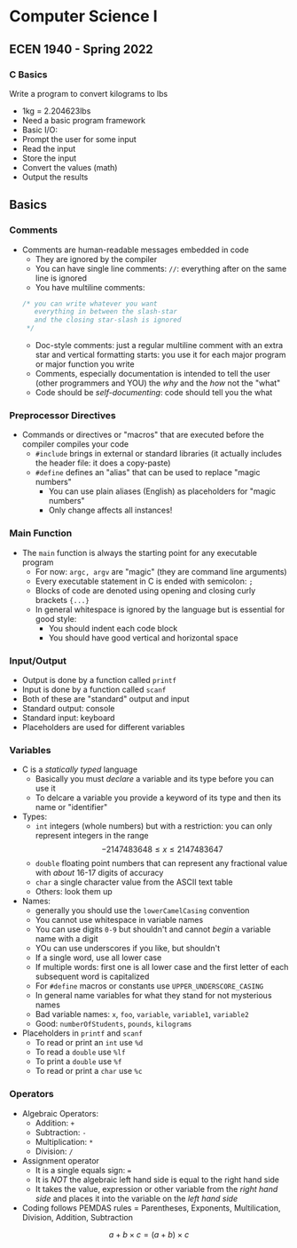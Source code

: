 # Computer Science I
## ECEN 1940 - Spring 2022
### C Basics

Write a program to convert kilograms to lbs
  * 1kg = 2.204623lbs
  * Need a basic program framework
  * Basic I/O:
  * Prompt the user for some input
  * Read the input
  * Store the input
  * Convert the values (math)
  * Output the results


## Basics

### Comments

* Comments are human-readable messages embedded in code
  * They are ignored by the compiler
  * You can have single line comments: `//`: everything after on the same line is ignored
  * You have multiline comments:
  ```c
  /* you can write whatever you want
     everything in between the slash-star
     and the closing star-slash is ignored
   */
  ```
  * Doc-style comments: just a regular multiline comment with an extra star and vertical formatting starts: you use it for each major program or major function you write
  * Comments, especially documentation is intended to tell the user (other programmers and YOU) the *why* and the *how* not the "what"
  * Code should be *self-documenting*: code should tell you the what

### Preprocessor Directives

* Commands or directives or "macros" that are executed before the compiler compiles your code
  * `#include` brings in external or standard libraries (it actually includes the header file: it does a copy-paste)
  * `#define` defines an "alias" that can be used to replace "magic numbers"
    * You can use plain aliases (English) as placeholders for "magic numbers"
    * Only change affects all instances!

### Main Function

* The `main` function is always the starting point for any executable program
  * For now: `argc, argv` are "magic" (they are command line arguments)
  * Every executable statement in C is ended with semicolon: `;`
  * Blocks of code are denoted using opening and closing curly brackets `{...}`
  * In general whitespace is ignored by the language but is essential for good style:
    * You should indent each code block
    * You should have good vertical and horizontal space

### Input/Output

* Output is done by a function called `printf`
* Input is done by a function called `scanf`
* Both of these are "standard" output and input
* Standard output: console
* Standard input: keyboard
* Placeholders are used for different variables

### Variables

* C is a *statically typed* language
  * Basically you must *declare* a variable and its type before you can use it
  * To delcare a variable you provide a keyword of its type and then its name or "identifier"
* Types:
  * `int` integers (whole numbers) but with a restriction: you can only represent integers in the range
  $$-2147483648 \leq x \leq 2147483647$$
  * `double` floating point numbers that can represent any fractional value with *about* 16-17 digits of accuracy
  * `char` a single character value from the ASCII text table
  * Others: look them up
* Names:
  * generally you should use the `lowerCamelCasing` convention
  * You cannot use whitespace in variable names
  * You can use digits `0-9` but shouldn't and cannot *begin* a variable name with a digit
  * YOu can use underscores if you like, but shouldn't
  * If a single word, use all lower case
  * If multiple words: first one is all lower case and the first letter of each subsequent word is capitalized
  * For `#define` macros or constants use `UPPER_UNDERSCORE_CASING`
  * In general name variables for what they stand for not mysterious names
  * Bad variable names: `x`, `foo`, `variable`, `variable1`, `variable2`
  * Good: `numberOfStudents`, `pounds`, `kilograms`
* Placeholders in `printf` and `scanf`
  * To read or print an `int` use `%d`
  * To read a `double` use `%lf`
  * To print a `double` use `%f`
  * To read or print a `char` use `%c`

### Operators

* Algebraic Operators:
  * Addition: `+`
  * Subtraction: `-`
  * Multiplication: `*`
  * Division: `/`
* Assignment operator
  * It is a single equals sign: `=`
  * It is *NOT* the algebraic left hand side is equal to the right hand side
  * It takes the value, expression or other variable from the *right hand side* and places it into the variable on the *left hand side*
* Coding follows PEMDAS rules = Parentheses, Exponents, Multilication, Division, Addition, Subtraction

$$a + b \times c = (a + b) \times c$$

```text



```
